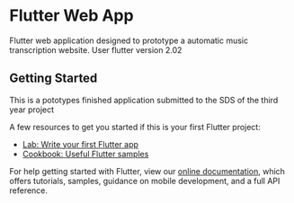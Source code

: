 # Flutter Web App

Flutter web application designed to prototype a automatic music transcription website. User flutter version 2.02 

## Getting Started

This is a pototypes finished application submitted to the SDS of the third year project

A few resources to get you started if this is your first Flutter project:
- [Lab: Write your first Flutter app](https://flutter.dev/docs/get-started/codelab)
- [Cookbook: Useful Flutter samples](https://flutter.dev/docs/cookbook)

For help getting started with Flutter, view our
[online documentation](https://flutter.dev/docs), which offers tutorials,
samples, guidance on mobile development, and a full API reference.
